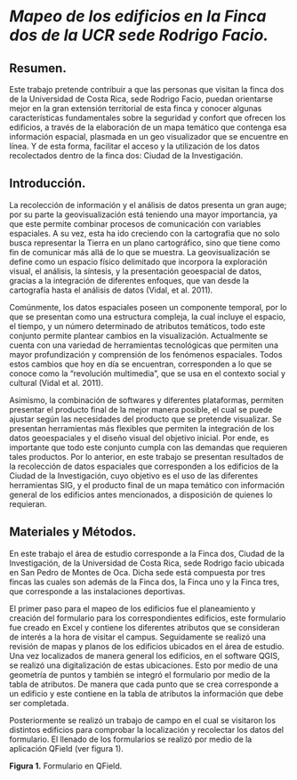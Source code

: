 # ***Mapeo de los edificios en la Finca dos de la UCR sede Rodrigo Facio.*** 
 
## Resumen. 
  
Este trabajo pretende contribuir a que las personas que visitan la finca dos de la Universidad de Costa Rica, sede Rodrigo Facio, puedan orientarse mejor en la gran extensión territorial de esta finca y conocer algunas características fundamentales sobre la seguridad y confort que ofrecen los edificios, a través de la elaboración de un mapa temático que contenga esa información espacial, plasmada en un geo visualizador que se encuentre en línea. Y de esta forma, facilitar el acceso y la utilización de los datos recolectados dentro de la finca dos: Ciudad de la Investigación. 
 
## Introducción. 
 
La recolección de información y el análisis de datos presenta un gran auge; por su parte la geovisualización está teniendo una mayor importancia, ya que este permite combinar procesos de comunicación con variables espaciales. A su vez, esta ha ido creciendo con la cartografía que no solo busca representar la Tierra en un plano cartográfico, sino que tiene como fin de comunicar más allá de lo que se muestra. La geovisualización se define como un espacio físico delimitado que incorpora la exploración visual, el análisis, la síntesis, y la presentación geoespacial de datos, gracias a la integración de diferentes enfoques, que van desde la cartografía hasta el análisis de datos (Vidal, et al. 2011). 
 
Comúnmente, los datos espaciales poseen un componente temporal, por lo que se presentan como una estructura compleja, la cual incluye el espacio, el tiempo, y un número determinado de atributos temáticos, todo este conjunto permite plantear cambios en la visualización. Actualmente se cuenta con una variedad de herramientas tecnológicas que permiten una mayor profundización y comprensión de los fenómenos espaciales. Todos estos cambios que hoy en día se encuentran, corresponden a lo que se conoce como la “revolución multimedia”, que se usa en el contexto social y cultural (Vidal et al. 2011). 
 
Asimismo, la combinación de softwares y diferentes plataformas, permiten presentar el producto final de la mejor manera posible, el cual se puede ajustar según las necesidades del producto que se pretende visualizar. Se presentan herramientas más flexibles que permiten la integración de los datos geoespaciales y el diseño visual del objetivo inicial. Por ende, es importante que todo este conjunto cumpla con las demandas que requieren tales productos. Por lo anterior, en este trabajo se presentan resultados de la recolección de datos espaciales que corresponden a los edificios de la Ciudad de la Investigación, cuyo objetivo es el uso de las diferentes herramientas SIG, y el producto final de un mapa temático con información general de los edificios antes mencionados, a disposición de quienes lo requieran. 
 
## Materiales y Métodos. 
 
En este trabajo el área de estudio corresponde a la Finca dos, Ciudad de la Investigación, de la Universidad de Costa Rica, sede Rodrigo facio ubicada en San Pedro de Montes de Oca. Dicha sede está compuesta por tres fincas las cuales son además de la Finca dos, la Finca uno y la Finca tres, que corresponde a las instalaciones deportivas. 
 
El primer paso para el mapeo de los edificios fue el planeamiento y creación del formulario para los correspondientes edificios, este formulario fue creado en Excel y contiene los diferentes atributos que se consideran de interés a la hora de visitar el campus. Seguidamente se realizó una revisión de mapas y planos de los edificios ubicados en el área de estudio. Una vez localizados de manera general los edificios, en el software QGIS, se realizó una digitalización de estas ubicaciones. Esto por medio de una geometría de puntos y también se integró el formulario por medio de la tabla de atributos. De manera que cada punto que se crea corresponde a un edificio y este contiene en la tabla de atributos la información que debe ser completada. 
 
Posteriormente se realizó un trabajo de campo en el cual se visitaron los distintos edificios para comprobar la localización y recolectar los datos del formulario. El llenado de los formularios se realizó por medio de la aplicación QField (ver figura 1). 
 
**Figura 1.** Formulario en QField. 
![]()
